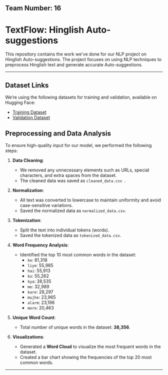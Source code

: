 ## Team Number: 16 
# TextFlow: Hinglish Auto-suggestions


This repository contains the work we've done for our NLP project on Hinglish Auto-suggestions. The project focuses on using NLP techniques to preprocess Hinglish text and generate accurate Auto-suggestions.  



---

## Dataset Links  
 We’re using the following datasets for training and validation, available on Hugging Face:

- [Training Dataset](https://huggingface.co/datasets/DanArnin/Hinglish/viewer/default/train)  
- [Validation Dataset](https://huggingface.co/datasets/DanArnin/Hinglish/viewer/default/validation)

## Preprocessing and Data Analysis  

To ensure high-quality input for our model, we performed the following steps:

1. **Data Cleaning**:  
   - We removed any unnecessary elements such as URLs, special characters, and extra spaces from the dataset.
   - The cleaned data was saved as `cleaned_data.csv `.

2. **Normalization**:  
   - All text was converted to lowercase to maintain uniformity and avoid case-sensitive variations.
   - Saved the normalized data as `normalized_data.csv`.  

3. **Tokenization**:  
   - Split the text into individual tokens (words).  
   - Saved the tokenized data as `tokenized_data.csv`.  

4. **Word Frequency Analysis**:  
   - Identified the top 10 most common words in the dataset:
     - `ke`: 81,318  
     - `liye`: 55,985  
     - `hai`: 55,913  
     - `ko`: 55,262  
     - `kya`: 38,535  
     - `me`: 32,989  
     - `kare`: 28,297  
     - `mujhe`: 23,965  
     - `alarm`: 23,196  
     - `mere`: 20,463  

5. **Unique Word Count**:  
   - Total number of unique words in the dataset: **38,356**.  

6. **Visualizations**:  
   - Generated a **Word Cloud** to visualize the most frequent words in the dataset.  
   - Created a bar chart showing the frequencies of the top 20 most common words.

---
